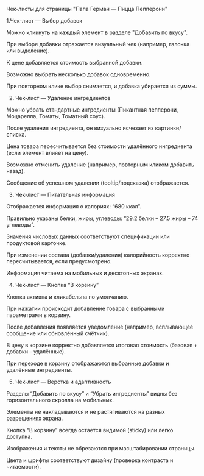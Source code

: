 Чек-листы для страницы "Папа Герман — Пицца Пепперони"

1.Чек-лист — Выбор добавок

 Можно кликнуть на каждый элемент в разделе "Добавить по вкусу".

 При выборе добавки отражается визуальный чек (например, галочка или выделение).

 К цене добавляется стоимость выбранной добавки.

 Возможно выбрать несколько добавок одновременно.

 При повторном клике выбор снимается, и добавка убирается из суммы.

2. Чек-лист — Удаление ингредиентов

 Можно убрать стандартные ингредиенты (Пикантная пепперони, Моцарелла, Томаты, Томатный соус).

 После удаления ингредиента, он визуально исчезает из картинки/списка.

 Цена товара пересчитывается без стоимости удалённого ингредиента (если элемент влияет на цену).

 Возможно отменить удаление (например, повторным кликом добавить назад).

 Сообщение об успешном удалении (tooltip/подсказка) отображается.

3. Чек-лист — Питательная информация

 Отображается информация о калориях: “680 ккал”.

 Правильно указаны белки, жиры, углеводы: “29.2 белки – 27.5 жиры – 74 углеводы”.

 Значения числовых данных соответствуют спецификации или продуктовой карточке.

 При изменении состава (добавки/удаления) калорийность корректно пересчитывается, если предусмотрено.

 Информация читаема на мобильных и десктопных экранах.

4. Чек-лист — Кнопка “В корзину”

 Кнопка активна и кликабельна по умолчанию.

 При нажатии происходит добавление товара с выбранными параметрами в корзину.

 После добавления появляется уведомление (например, всплывающее сообщение или обновлённый счётчик).

 В цену в корзине корректно добавляется итоговая стоимость (базовая + добавки – удалённые).

 При переходе в корзину отображаются выбранные добавки и удалённые ингредиенты.

5. Чек-лист — Верстка и адаптивность

 Разделы “Добавить по вкусу” и “Убрать ингредиенты” видны без горизонтального скролла на мобильных.

 Элементы не накладываются и не растягиваются на разных разрешениях экрана.

 Кнопка “В корзину” всегда остается видимой (sticky) или легко доступна.

 Изображения и тексты не обрезаются при масштабировании страницы.

 Цвета и шрифты соответствуют дизайну (проверка контраста и читаемости).
 
